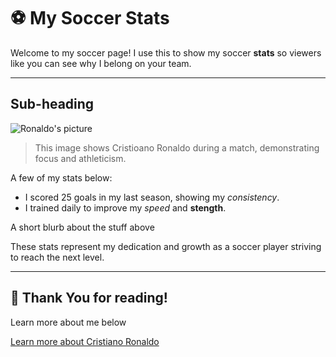 # ⚽ My Soccer Stats

Welcome to my soccer page! I use this to show my soccer **stats** so viewers like you can see why I belong on your team.

---

## Sub-heading

![Ronaldo's picture](https://upload.wikimedia.org/wikipedia/commons/8/8c/Cristiano_Ronaldo_2018.jpg)

> This image shows Cristioano Ronaldo during a match, demonstrating focus and athleticism.

A few of my stats below:
- I scored 25 goals in my last season, showing my *consistency*.
- I trained daily to improve my *speed* and **stength**.

A short blurb about the stuff above

These stats represent my dedication and growth as a soccer player striving to reach the next level.

---

## 🙏 Thank You for reading!

Learn more about me below

[Learn more about Cristiano Ronaldo]( https://www.fifa.com/fifaplus/en/players/cristiano-ronaldo)
